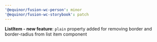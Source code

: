 ```yaml
---
'@equinor/fusion-wc-person': minor
'@equinor/fusion-wc-storybook': patch
---
```


**ListItem - new feature**: `plain` property added for removing border and border-radius from list item component
